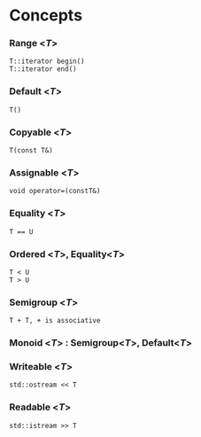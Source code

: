 
Concepts
========


### Range <*T*>

    T::iterator begin()
    T::iterator end()

### Default <*T*>

    T()

### Copyable <*T*>

    T(const T&)

### Assignable <*T*>

    void operator=(constT&)

### Equality <*T*>

    T == U

### Ordered <*T*>, Equality<*T*>
    
    T < U
    T > U

### Semigroup <*T*>
    
    T + T, + is associative

### Monoid <*T*> : Semigroup<*T*>, Default<*T*>
    
### Writeable <*T*>
                     
    std::ostream << T

### Readable <*T*>

    std::istream >> T
    